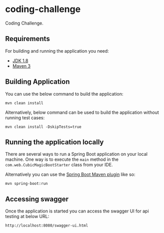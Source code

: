 # coding-challenge

Coding Challenge.

## Requirements

For building and running the application you need:

- [JDK 1.8](http://www.oracle.com/technetwork/java/javase/downloads/jdk8-downloads-2133151.html)
- [Maven 3](https://maven.apache.org)

## Building Application
You can use the below command to build the application:

```shell
mvn clean install
```
Alternatively, below command can be used to build the application without running test cases:

```shell
mvn clean install -DskipTests=true
```
## Running the application locally

There are several ways to run a Spring Boot application on your local machine. One way is to execute the `main` method in the `com.web.CubicMagicBootStarter` class from your IDE.

Alternatively you can use the [Spring Boot Maven plugin](https://docs.spring.io/spring-boot/docs/current/reference/html/build-tool-plugins-maven-plugin.html) like so:

```shell
mvn spring-boot:run
```
## Accessing swagger

Once the application is started you can access the swagger UI for api testing at below URL:

```shell
http://localhost:8080/swagger-ui.html
```
